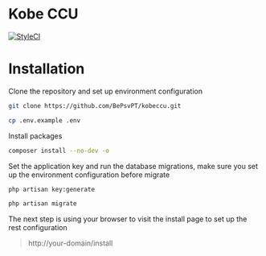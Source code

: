 # Kobe CCU

[![StyleCI](https://styleci.io/repos/59216090/shield?style=flat)](https://styleci.io/repos/59216090)

# Installation

Clone the repository and set up environment configuration

```sh
git clone https://github.com/BePsvPT/kobeccu.git

cp .env.example .env
```

Install packages

```sh
composer install --no-dev -o
```

Set the application key and run the database migrations, make sure you set up the environment configuration before migrate

```sh
php artisan key:generate

php artisan migrate
```

The next step is using your browser to visit the install page to set up the rest configuration

> http://your-domain/install
